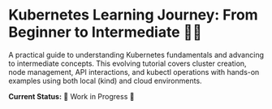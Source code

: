 # Kubernetes Learning Journey: From Beginner to Intermediate 🚢⚓

A practical guide to understanding Kubernetes fundamentals and advancing to intermediate concepts. This evolving tutorial covers cluster creation, node management, API interactions, and kubectl operations with hands-on examples using both local (kind) and cloud environments.

**Current Status:** 🚧 Work in Progress 🚧  